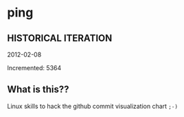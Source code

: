 # ping

## HISTORICAL ITERATION
2012-02-08

Incremented: 5364

## What is this?? 
Linux skills to hack the github commit visualization chart `;-)`
